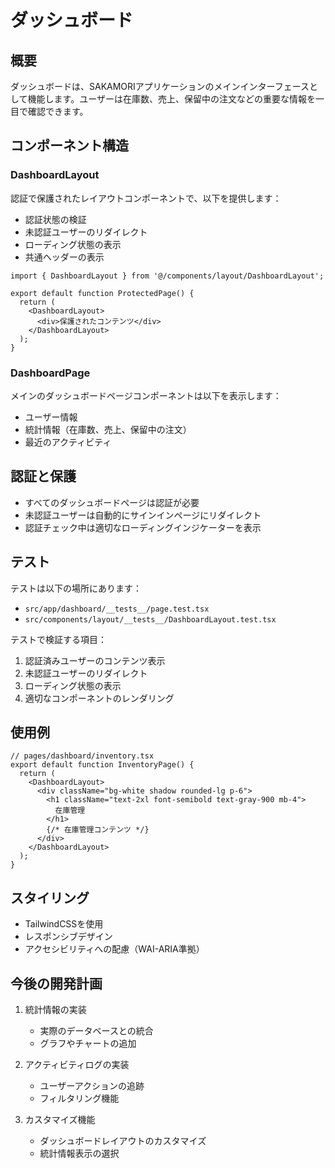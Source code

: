 # ダッシュボード

## 概要

ダッシュボードは、SAKAMORIアプリケーションのメインインターフェースとして機能します。ユーザーは在庫数、売上、保留中の注文などの重要な情報を一目で確認できます。

## コンポーネント構造

### DashboardLayout

認証で保護されたレイアウトコンポーネントで、以下を提供します：

- 認証状態の検証
- 未認証ユーザーのリダイレクト
- ローディング状態の表示
- 共通ヘッダーの表示

```tsx
import { DashboardLayout } from '@/components/layout/DashboardLayout';

export default function ProtectedPage() {
  return (
    <DashboardLayout>
      <div>保護されたコンテンツ</div>
    </DashboardLayout>
  );
}
```

### DashboardPage

メインのダッシュボードページコンポーネントは以下を表示します：

- ユーザー情報
- 統計情報（在庫数、売上、保留中の注文）
- 最近のアクティビティ

## 認証と保護

- すべてのダッシュボードページは認証が必要
- 未認証ユーザーは自動的にサインインページにリダイレクト
- 認証チェック中は適切なローディングインジケーターを表示

## テスト

テストは以下の場所にあります：

- `src/app/dashboard/__tests__/page.test.tsx`
- `src/components/layout/__tests__/DashboardLayout.test.tsx`

テストで検証する項目：

1. 認証済みユーザーのコンテンツ表示
2. 未認証ユーザーのリダイレクト
3. ローディング状態の表示
4. 適切なコンポーネントのレンダリング

## 使用例

```tsx
// pages/dashboard/inventory.tsx
export default function InventoryPage() {
  return (
    <DashboardLayout>
      <div className="bg-white shadow rounded-lg p-6">
        <h1 className="text-2xl font-semibold text-gray-900 mb-4">
          在庫管理
        </h1>
        {/* 在庫管理コンテンツ */}
      </div>
    </DashboardLayout>
  );
}
```

## スタイリング

- TailwindCSSを使用
- レスポンシブデザイン
- アクセシビリティへの配慮（WAI-ARIA準拠）

## 今後の開発計画

1. 統計情報の実装
   - 実際のデータベースとの統合
   - グラフやチャートの追加

2. アクティビティログの実装
   - ユーザーアクションの追跡
   - フィルタリング機能

3. カスタマイズ機能
   - ダッシュボードレイアウトのカスタマイズ
   - 統計情報表示の選択

